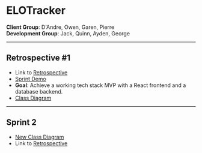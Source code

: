 # ELOTracker

**Client Group**: D'Andre, Owen, Garen, Pierre  
**Development Group**: Jack, Quinn, Ayden, George

---

## Retrospective #1

- Link to [Retrospective](https://docs.google.com/document/d/1v9WU_fCmXwSxTEtE-jopK1nPhNPLiWGUjH-NTz417yU/edit?usp=sharing)
- [Sprint Demo](https://docs.google.com/document/d/1bZoc185YgZCFOatlsUx4-c3LEeDDlRRbUqKtFcPeZ1g/edit?usp=sharing)  
- **Goal**: Achieve a working tech stack MVP with a React frontend and a database backend.
- [Class Diagram](https://drive.google.com/file/d/1Guwj6a0fYIemh6QSLXmv8MU-gbMjjqLr/view?usp=sharing)

---

## Sprint 2

- [New Class Diagram](https://drive.google.com/file/d/1Guwj6a0fYIemh6QSLXmv8MU-gbMjjqLr/view?usp=sharing)
- Link to [Retrospective](https://docs.google.com/document/d/10weN0n0mEsCQFJs0movwRdscf21BUtfV3HiZBCTG_1I/edit?tab=t.0)